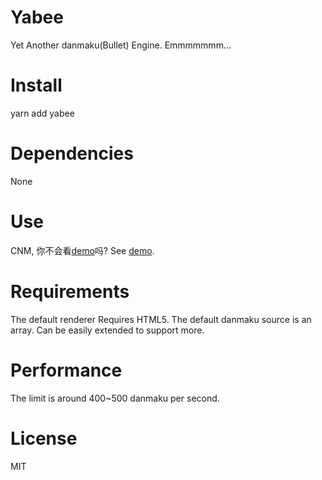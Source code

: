 # Yabee
Yet Another danmaku(Bullet) Engine. Emmmmmmm...

# Install
yarn add yabee

# Dependencies
None

# Use
CNM, 你不会看[demo](../blob/master/demo/index.html)吗?
See [demo](../blob/master/demo/index.html).

# Requirements
The default renderer Requires HTML5.
The default danmaku source is an array.
Can be easily extended to support more.

# Performance
The limit is around 400~500 danmaku per second.

# License
MIT